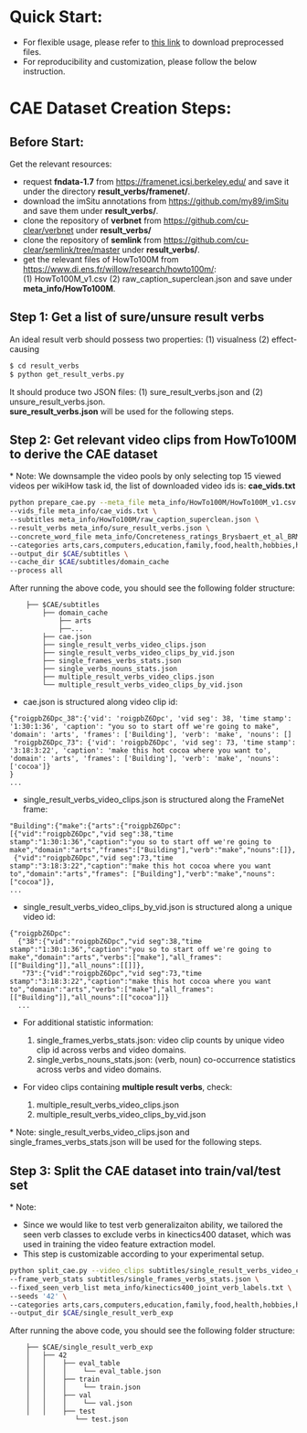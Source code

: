 # Quick Start:
- For flexible usage, please refer to [this link]() to download preprocessed files.
- For reproducibility and customization, please follow the below instruction.

# CAE Dataset Creation Steps:
## Before Start:
Get the relevant resources:
- request **fndata-1.7** from https://framenet.icsi.berkeley.edu/ and save it under the directory **result_verbs/framenet/**.
- download the imSitu annotations from https://github.com/my89/imSitu and save them under  **result_verbs/**.
- clone the repository of **verbnet** from https://github.com/cu-clear/verbnet under **result_verbs/**
- clone the repository of **semlink** from https://github.com/cu-clear/semlink/tree/master under **result_verbs/**.
- get the relevant files of HowTo100M from https://www.di.ens.fr/willow/research/howto100m/: \
  (1) HowTo100M_v1.csv (2) raw_caption_superclean.json and save under **meta_info/HowTo100M**.

## Step 1: Get a list of sure/unsure result verbs
An ideal result verb should possess two properties: (1) visualness (2) effect-causing
```bash
$ cd result_verbs
$ python get_result_verbs.py
```
It should produce two JSON files: (1) sure_result_verbs.json and (2) unsure_result_verbs.json. \
**sure_result_verbs.json** will be used for the following steps.

## Step 2: Get relevant video clips from HowTo100M to derive the CAE dataset
&ast; Note: We downsample the video pools by only selecting top 15 viewed videos per wikiHow task id, the list of downloaded video ids is: **cae_vids.txt**
  
```bash
python prepare_cae.py --meta_file meta_info/HowTo100M/HowTo100M_v1.csv \
--vids_file meta_info/cae_vids.txt \
--subtitles meta_info/HowTo100M/raw_caption_superclean.json \
--result_verbs meta_info/sure_result_verbs.json \
--concrete_word_file meta_info/Concreteness_ratings_Brysbaert_et_al_BRM.txt \
--categories arts,cars,computers,education,family,food,health,hobbies,holidays,home,personal,pets,sports \
--output_dir $CAE/subtitles \
--cache_dir $CAE/subtitles/domain_cache 
--process all
```

After running the above code, you should see the following folder structure:
```
    ├── $CAE/subtitles
        ├── domain_cache
            ├── arts
            ├──...
        ├── cae.json
        ├── single_result_verbs_video_clips.json
        ├── single_result_verbs_video_clips_by_vid.json
        ├── single_frames_verbs_stats.json
        ├── single_verbs_nouns_stats.json
        ├── multiple_result_verbs_video_clips.json
        └── multiple_result_verbs_video_clips_by_vid.json
```
- cae.json is structured along video clip id:
```
{"roigpbZ6Dpc_38":{'vid': 'roigpbZ6Dpc', 'vid seg': 38, 'time stamp': '1:30:1:36', 'caption': "you so to start off we're going to make", 'domain': 'arts', 'frames': ['Building'], 'verb': 'make', 'nouns': []
 "roigpbZ6Dpc_73": {'vid': 'roigpbZ6Dpc', 'vid seg': 73, 'time stamp': '3:18:3:22', 'caption': 'make this hot cocoa where you want to', 'domain': 'arts', 'frames': ['Building'], 'verb': 'make', 'nouns': ['cocoa']}
}
...
```

- single_result_verbs_video_clips.json is structured along the FrameNet frame:
```
"Building":{"make":{"arts":{"roigpbZ6Dpc":
[{"vid":"roigpbZ6Dpc","vid seg":38,"time stamp":"1:30:1:36","caption":"you so to start off we're going to make","domain":"arts","frames":["Building"],"verb":"make","nouns":[]},
 {"vid":"roigpbZ6Dpc","vid seg":73,"time stamp":"3:18:3:22","caption":"make this hot cocoa where you want to","domain":"arts","frames": ["Building"],"verb":"make","nouns":["cocoa"]},
...
```

- single_result_verbs_video_clips_by_vid.json is structured along a unique video id:
```
{"roigpbZ6Dpc":
  {"38":{"vid":"roigpbZ6Dpc","vid seg":38,"time stamp":"1:30:1:36","caption":"you so to start off we're going to make","domain":"arts","verbs":["make"],"all_frames":  [["Building"]],"all_nouns":[[]]},
   "73":{"vid":"roigpbZ6Dpc","vid seg":73,"time stamp":"3:18:3:22","caption":"make this hot cocoa where you want to","domain":"arts","verbs":["make"],"all_frames":[["Building"]],"all_nouns":[["cocoa"]]}
  ...
```

- For additional statistic information:
  1. single_frames_verbs_stats.json: video clip counts by unique video clip id across verbs and video domains.
  2. single_verbs_nouns_stats.json: (verb, noun) co-occurrence statistics across verbs and video domains.
     
- For video clips containing **multiple result verbs**, check:
  1. multiple_result_verbs_video_clips.json
  2. multiple_result_verbs_video_clips_by_vid.json

&ast; Note: single_result_verbs_video_clips.json and single_frames_verbs_stats.json will be used for the following steps. 

## Step 3: Split the CAE dataset into train/val/test set 
&ast; Note: 
  * Since we would like to test verb generalizaiton ability, we tailored the seen verb classes to exclude verbs in kinectics400 dataset, which was used in training the video feature extraction model.
  * This step is customizable according to your experimental setup.
  
```bash
python split_cae.py --video_clips subtitles/single_result_verbs_video_clips.json \
--frame_verb_stats subtitles/single_frames_verbs_stats.json \
--fixed_seen_verb_list meta_info/kinectics400_joint_verb_labels.txt \
--seeds '42' \
--categories arts,cars,computers,education,family,food,health,hobbies,holidays,home,personal,pets,sports \
--output_dir $CAE/single_result_verb_exp
```

After running the above code, you should see the following folder structure:
```
    ├── $CAE/single_result_verb_exp
    │   ├── 42
    │   │    ├── eval_table
    │   │    │    └── eval_table.json
    │   │    ├── train
    │   │    │    └── train.json
    │   │    ├── val
    │   │    │    └── val.json
    │   │    ├── test
                └── test.json
```

